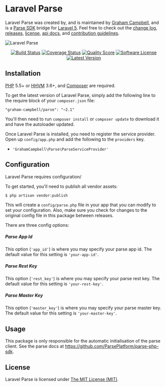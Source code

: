 Laravel Parse
=============

Laravel Parse was created by, and is maintained by [Graham Campbell](https://github.com/GrahamCampbell), and is a [Parse SDK](https://github.com/ParsePlatform/parse-php-sdk) bridge for [Laravel 5](http://laravel.com). Feel free to check out the [change log](CHANGELOG.md), [releases](https://github.com/GrahamCampbell/Laravel-Parse/releases), [license](LICENSE), [api docs](http://docs.grahamjcampbell.co.uk), and [contribution guidelines](CONTRIBUTING.md).

![Laravel Parse](https://cloud.githubusercontent.com/assets/2829600/4432307/c14e116c-468c-11e4-9ec7-987502964de9.PNG)

<p align="center">
<a href="https://travis-ci.org/GrahamCampbell/Laravel-Parse"><img src="https://img.shields.io/travis/GrahamCampbell/Laravel-Parse/master.svg?style=flat-square" alt="Build Status"></img></a>
<a href="https://scrutinizer-ci.com/g/GrahamCampbell/Laravel-Parse/code-structure"><img src="https://img.shields.io/scrutinizer/coverage/g/GrahamCampbell/Laravel-Parse.svg?style=flat-square" alt="Coverage Status"></img></a>
<a href="https://scrutinizer-ci.com/g/GrahamCampbell/Laravel-Parse"><img src="https://img.shields.io/scrutinizer/g/GrahamCampbell/Laravel-Parse.svg?style=flat-square" alt="Quality Score"></img></a>
<a href="LICENSE"><img src="https://img.shields.io/badge/license-MIT-brightgreen.svg?style=flat-square" alt="Software License"></img></a>
<a href="https://github.com/GrahamCampbell/Laravel-Parse/releases"><img src="https://img.shields.io/github/release/GrahamCampbell/Laravel-Parse.svg?style=flat-square" alt="Latest Version"></img></a>
</p>


## Installation

[PHP](https://php.net) 5.5+ or [HHVM](http://hhvm.com) 3.6+, and [Composer](https://getcomposer.org) are required.

To get the latest version of Laravel Parse, simply add the following line to the require block of your `composer.json` file:

```
"graham-campbell/parse": "~2.1"
```

You'll then need to run `composer install` or `composer update` to download it and have the autoloader updated.

Once Laravel Parse is installed, you need to register the service provider. Open up `config/app.php` and add the following to the `providers` key.

* `'GrahamCampbell\Parse\ParseServiceProvider'`


## Configuration

Laravel Parse requires configuration/

To get started, you'll need to publish all vendor assets:

```bash
$ php artisan vendor:publish
```

This will create a `config/parse.php` file in your app that you can modify to set your configuration. Also, make sure you check for changes to the original config file in this package between releases.

There are three config options:

##### Parse App Id

This option (`'app_id'`) is where you may specify your parse app id. The default value for this setting is `'your-app-id'`.

##### Parse Rest Key

This option (`'rest_key'`) is where you may specify your parse rest key. The default value for this setting is `'your-rest-key'`.

##### Parse Master Key

This option (`'master_key'`) is where you may specify your parse master key. The default value for this setting is `'your-master-key'`.


## Usage

This package is only responsible for the automatic initialisation of the parse client. See the parse docs at https://github.com/ParsePlatform/parse-php-sdk.


## License

Laravel Parse is licensed under [The MIT License (MIT)](LICENSE).
